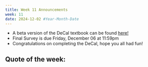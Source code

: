 ```yaml
---
title: Week 11 Announcements
week: 11
date: 2024-12-02 #Year-Month-Date
---
```

* A beta version of the DeCal textbook can be found <a href = "https://dssdecal.org/textbook/chapters/intro.html" target = "_blank">here!</a>
* Final Survey is due Friday, December 06 at 11:59pm
* Congratulations on completing the DeCal, hope you all had fun!

## Quote of the week: